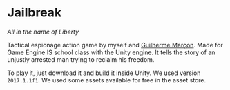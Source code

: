 # Jailbreak
*All in the name of Liberty*

Tactical espionage action game by myself and [Guilherme Marçon](https://github.com/gmarcon17). Made for Game Engine IS school class with the Unity engine.
It tells the story of an unjustly arrested man trying to reclaim his freedom.

To play it, just download it and build it inside Unity. We used version `2017.1.1f1`.
We used some assets available for free in the asset store.
